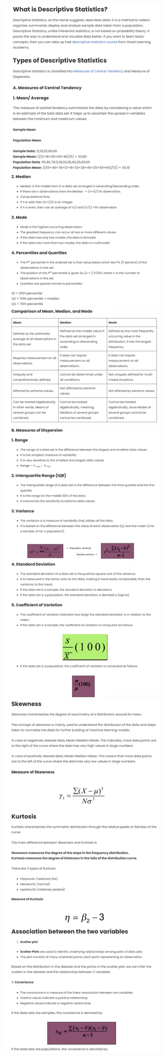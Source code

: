 <img src="images/Image 27-03-23 at 12.37 PM.jpg"/>
<img src="images/Image 27-03-23 at 12.37 PM (1).jpg"/>
<img src="images/Image 27-03-23 at 12.38 PM.jpg"/>
<img src="images/Image 27-03-23 at 12.39 PM.jpg"/>
<img src="images/Image 27-03-23 at 12.39 PM (1).jpg"/>
<img src="images/Image 27-03-23 at 12.40 PM.jpg"/>
<img src="images/Image 27-03-23 at 12.40 PM (1).jpg"/>
<img src="images/Image 27-03-23 at 12.43 PM.jpg"/>
<img src="images/Image 27-03-23 at 12.44 PM.jpg"/>
